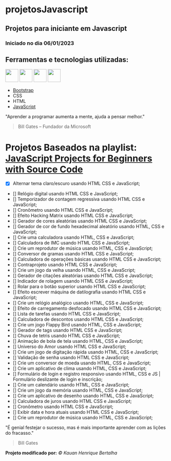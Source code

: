 # projetosJavascript 
## Projetos para iniciante em Javascript 
### Iniciado no dia 06/01/2023

## Ferramentas e tecnologias utilizadas:
<img src="https://cdn.jsdelivr.net/gh/devicons/devicon/icons/bootstrap/bootstrap-original.svg" width="40" height="40"/>                       <img src="https://cdn.jsdelivr.net/gh/devicons/devicon/icons/css3/css3-original.svg" width="40" height="40"/>                    <img src="https://cdn.jsdelivr.net/gh/devicons/devicon/icons/html5/html5-original.svg" width="40" height="40"/>          <img src="https://cdn.jsdelivr.net/gh/devicons/devicon/icons/javascript/javascript-original.svg" width="40" height="40"/>
          
- [Bootstrap](https://getbootstrap.com/)
- CSS 
- HTML
- [JavaScript](https://www.javascript.com/)

"Aprender a programar aumenta a mente, ajuda a pensar melhor."
> Bill Gates – Fundador da Microsoft

# Projetos Baseados na playlist: [JavaScript Projects for Beginners with Source Code](https://www.youtube.com/playlist?list=PLj45wIw9J1ORPHDVmoNPQkgeouhn-6ETL)

- [x] Alternar tema claro/escuro usando HTML CSS e JavaScript;
- [] Relógio digital usando HTML CSS e JavaScript;
- [] Temporizador de contagem regressiva usando HTML CSS e JavaScript;
- [] Cronômetro usando HTML CSS e JavaScript;
- [] Efeito Hacking Matrix usando HTML CSS e JavaScript;
- [] Gerador de cores aleatórias usando HTML CSS e JavaScript;
- [] Gerador de cor de fundo hexadecimal aleatório usando HTML, CSS e JavaScript;
- [] Crie uma calculadora usando HTML, CSS e JavaScript;
- [] Calculadora de IMC usando HTML CSS e JavaScript;
- [] Crie um reprodutor de música usando HTML, CSS e JavaScript;
- [] Conversor de gramas usando HTML CSS e JavaScript;
- [] Calculadora de operações básicas usando HTML CSS e JavaScript;
- [] Contraprojeto usando HTML CSS e JavaScript;
- [] Crie um jogo da velha usando HTML, CSS e JavaScript;
- [] Gerador de citações aleatórias usando HTML CSS e JavaScript;
- [] Indicador de rolagem usando HTML CSS e JavaScript;
- [] Rolar para o botão superior usando HTML CSS e JavaScript;
- [] Efeito escrever máquina de datilografia usando HTML CSS e JavaScript;
- [] Crie um relógio analógico usando HTML, CSS e JavaScript;
- [] Efeito de carregamento desfocado usando HTML CSS e JavaScript;
- [] Lista de tarefas usando HTML CSS e JavaScript;
- [] Calculadora de descontos usando HTML CSS e JavaScript;
- [] Crie um jogo Flappy Bird usando HTML, CSS e JavaScript;
- [] Gerador de tags usando HTML CSS e JavaScript;
- [] Chuva de tetris usando HTML CSS e JavaScript;
- [] Animação de bola de tela usando HTML, CSS e JavaScript;
- [] Universo do Amor usando HTML CSS e JavaScript;
- [] Crie um jogo de digitação rápida usando HTML, CSS e JavaScript;
- [] Validação de senha usando HTML CSS e JavaScript;
- [] Crie um conversor de moeda usando HTML, CSS e JavaScript;
- [] Crie um aplicativo de clima usando HTML, CSS e JavaScript;
- [] Formulário de login e registro responsivo usando HTML, CSS e JS | Formulário deslizante de login e inscrição;
- [] Crie um calendário usando HTML, CSS e JavaScript;
- [] Crie um jogo da memória usando HTML, CSS e JavaScript;
- [] Crie um aplicativo de desenho usando HTML, CSS e JavaScript;
- [] Calculadora de juros usando HTML CSS e JavaScript;
- [] Cronômetro usando HTML CSS e JavaScript;
- [] Exibir data e hora atuais usando HTML CSS e JavaScript;
- [] Crie um reprodutor de música usando HTML, CSS e JavaScript;

"É genial festejar o sucesso, mas é mais importante aprender com as lições do fracasso."
> Bill Gates

**Projeto modificado por:**
_© Kauan Henrique Bertalha_ 
